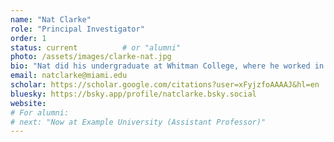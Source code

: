 ```yaml
---
name: "Nat Clarke"
role: "Principal Investigator"
order: 1
status: current          # or "alumni"
photo: /assets/images/clarke-nat.jpg
bio: "Nat did his undergraduate at Whitman College, where he worked in the labs of Kate Jackson and Peter Zani studying the effects of temperature on ectotherm reproduction. After graduating he worked in Cassandra Extavour's lab at Harvard OEB, studying the development of germ cells in insects. He moved to California in 2012 to pursue a PhD in Biology at Stanford University. There, he worked with Chris Lowe and James Nelson to explore the evolution of cell adhesion mechanisms in animals using a combination of embryology and biochemistry. After finishing his PhD in September 2018, Nat moved to Cambridge to start a postdoc position with Adam Martin at MIT. At MIT, he studied how cell adhesion contributes to embryonic morphogenesis. Upon finishing his postdoc, he worked as a research scientist in the lab of Brady Weissbourd to study genetics and development in jellyfish. He subsequently began as an assistant professor at the University of Miami in 2025."
email: natclarke@miami.edu
scholar: https://scholar.google.com/citations?user=xFyjzfoAAAAJ&hl=en
bluesky: https://bsky.app/profile/natclarke.bsky.social
website: 
# For alumni:
# next: "Now at Example University (Assistant Professor)"
---
```


